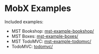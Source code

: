 # MobX Examples

Included examples:

 - MST Bookshop: [mst-example-bookshop/](https://github.com/testdouble/react-state-examples/tree/main/mobx/mst-example-bookshop)
 - MST Boxes: [mst-example-boxes/](https://github.com/testdouble/react-state-examples/tree/main/mobx/mst-example-boxes)
 - MST TodoMVC: [mst-example-todomvc/](https://github.com/testdouble/react-state-examples/tree/main/mobx/mst-example-todomvc)
 - TodoMVC: [todomvc/](https://github.com/testdouble/react-state-examples/tree/main/mobx/todomvc)
